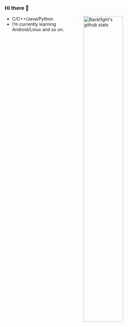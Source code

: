 ### Hi there 👋

<img align="right" alt="Backl1ght's github stats" width="50%" src="https://github-readme-stats.vercel.app/api?username=Backl1ght&show_icons=true">

- C/C++/Java/Python
- I’m currently learning Android/Linux and so on.
